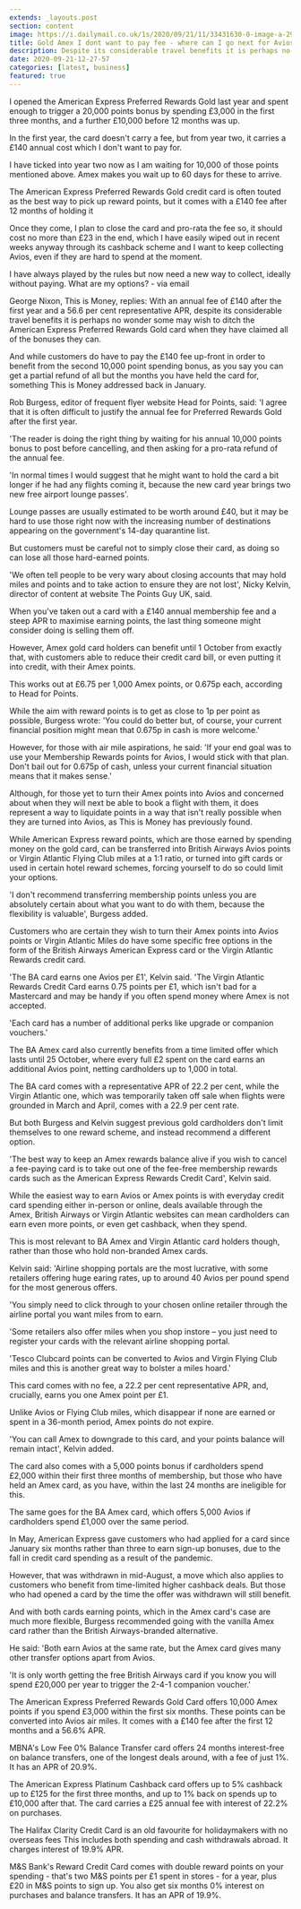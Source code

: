 ```yaml
---
extends: _layouts.post
section: content
image: https://i.dailymail.co.uk/1s/2020/09/21/11/33431630-0-image-a-29_1600683929321.jpg 
title: Gold Amex I dont want to pay fee - where can I go next for Avios? 
description: Despite its considerable travel benefits it is perhaps no wonder some may wish to ditch the American Express Preferred Rewards Gold card when they have claimed all of the bonuses they can. 
date: 2020-09-21-12-27-57 
categories: [latest, business] 
featured: true 
--- 
```

I opened the American Express Preferred Rewards Gold last year and spent enough to trigger a 20,000 points bonus by spending £3,000 in the first three months, and a further £10,000 before 12 months was up.

In the first year, the card doesn't carry a fee, but from year two, it carries a £140 annual cost which I don't want to pay for.

I have ticked into year two now as I am waiting for 10,000 of those points mentioned above. Amex makes you wait up to 60 days for these to arrive.

The American Express Preferred Rewards Gold credit card is often touted as the best way to pick up reward points, but it comes with a £140 fee after 12 months of holding it

Once they come, I plan to close the card and pro-rata the fee so, it should cost no more than £23 in the end, which I have easily wiped out in recent weeks anyway through its cashback scheme and I want to keep collecting Avios, even if they are hard to spend at the moment. 

I have always played by the rules but now need a new way to collect, ideally without paying. What are my options? - via email

George Nixon, This is Money, replies: With an annual fee of £140 after the first year and a 56.6 per cent representative APR, despite its considerable travel benefits it is perhaps no wonder some may wish to ditch the American Express Preferred Rewards Gold card when they have claimed all of the bonuses they can.

And while customers do have to pay the £140 fee up-front in order to benefit from the second 10,000 point spending bonus, as you say you can get a partial refund of all but the months you have held the card for, something This is Money addressed back in January.

Rob Burgess, editor of frequent flyer website Head for Points, said: 'I agree that it is often difficult to justify the annual fee for Preferred Rewards Gold after the first year. 

'The reader is doing the right thing by waiting for his annual 10,000 points bonus to post before cancelling, and then asking for a pro-rata refund of the annual fee.

'In normal times I would suggest that he might want to hold the card a bit longer if he had any flights coming it, because the new card year brings two new free airport lounge passes'.

Lounge passes are usually estimated to be worth around £40, but it may be hard to use those right now with the increasing number of destinations appearing on the government's 14-day quarantine list.

But customers must be careful not to simply close their card, as doing so can lose all those hard-earned points.

'We often tell people to be very wary about closing accounts that may hold miles and points and to take action to ensure they are not lost', Nicky Kelvin, director of content at website The Points Guy UK, said.

When you've taken out a card with a £140 annual membership fee and a steep APR to maximise earning points, the last thing someone might consider doing is selling them off.

However, Amex gold card holders can benefit until 1 October from exactly that, with customers able to reduce their credit card bill, or even putting it into credit, with their Amex points.

This works out at £6.75 per 1,000 Amex points, or 0.675p each, according to Head for Points. 

While the aim with reward points is to get as close to 1p per point as possible, Burgess wrote: 'You could do better but, of course, your current financial position might mean that 0.675p in cash is more welcome.'

However, for those with air mile aspirations, he said: 'If your end goal was to use your Membership Rewards points for Avios, I would stick with that plan. Don't bail out for 0.675p of cash, unless your current financial situation means that it makes sense.'

Although, for those yet to turn their Amex points into Avios and concerned about when they will next be able to book a flight with them, it does represent a way to liquidate points in a way that isn't really possible when they are turned into Avios, as This is Money has previously found.

While American Express reward points, which are those earned by spending money on the gold card, can be transferred into British Airways Avios points or Virgin Atlantic Flying Club miles at a 1:1 ratio, or turned into gift cards or used in certain hotel reward schemes, forcing yourself to do so could limit your options.

'I don't recommend transferring membership points unless you are absolutely certain about what you want to do with them, because the flexibility is valuable', Burgess added.

Customers who are certain they wish to turn their Amex points into Avios points or Virgin Atlantic Miles do have some specific free options in the form of the British Airways American Express card or the Virgin Atlantic Rewards credit card.

'The BA card earns one Avios per £1', Kelvin said. 'The Virgin Atlantic Rewards Credit Card earns 0.75 points per £1, which isn't bad for a Mastercard and may be handy if you often spend money where Amex is not accepted. 

'Each card has a number of additional perks like upgrade or companion vouchers.'

The BA Amex card also currently benefits from a time limited offer which lasts until 25 October, where every full £2 spent on the card earns an additional Avios point, netting cardholders up to 1,000 in total.

The BA card comes with a representative APR of 22.2 per cent, while the Virgin Atlantic one, which was temporarily taken off sale when flights were grounded in March and April, comes with a 22.9 per cent rate.

But both Burgess and Kelvin suggest previous gold cardholders don't limit themselves to one reward scheme, and instead recommend a different option.

'The best way to keep an Amex rewards balance alive if you wish to cancel a fee-paying card is to take out one of the fee-free membership rewards cards such as the American Express Rewards Credit Card', Kelvin said.

While the easiest way to earn Avios or Amex points is with everyday credit card spending either in-person or online, deals available through the Amex, British Airways or Virgin Atlantic websites can mean cardholders can earn even more points, or even get cashback, when they spend.

This is most relevant to BA Amex and Virgin Atlantic card holders though, rather than those who hold non-branded Amex cards.

Kelvin said: 'Airline shopping portals are the most lucrative, with some retailers offering huge earing rates, up to around 40 Avios per pound spend for the most generous offers.

'You simply need to click through to your chosen online retailer through the airline portal you want miles from to earn. 

'Some retailers also offer miles when you shop instore – you just need to register your cards with the relevant airline shopping portal.

'Tesco Clubcard points can be converted to Avios and Virgin Flying Club miles and this is another great way to bolster a miles hoard.'

This card comes with no fee, a 22.2 per cent representative APR, and, crucially, earns you one Amex point per £1.

Unlike Avios or Flying Club miles, which disappear if none are earned or spent in a 36-month period, Amex points do not expire.

'You can call Amex to downgrade to this card, and your points balance will remain intact', Kelvin added.

The card also comes with a 5,000 points bonus if cardholders spend £2,000 within their first three months of membership, but those who have held an Amex card, as you have, within the last 24 months are ineligible for this.

The same goes for the BA Amex card, which offers 5,000 Avios if cardholders spend £1,000 over the same period.

In May, American Express gave customers who had applied for a card since January six months rather than three to earn sign-up bonuses, due to the fall in credit card spending as a result of the pandemic.

However, that was withdrawn in mid-August, a move which also applies to customers who benefit from time-limited higher cashback deals. But those who had opened a card by the time the offer was withdrawn will still benefit.

And with both cards earning points, which in the Amex card's case are much more flexible, Burgess recommended going with the vanilla Amex card rather than the British Airways-branded alternative.

He said: 'Both earn Avios at the same rate, but the Amex card gives many other transfer options apart from Avios. 

'It is only worth getting the free British Airways card if you know you will spend £20,000 per year to trigger the 2-4-1 companion voucher.' 

The American Express Preferred Rewards Gold Card  offers  10,000 Amex points  if you spend £3,000 within the first six months. These points can be converted into Avios air miles. It comes with a £140 fee after the first 12 months and a 56.6% APR.

MBNA's Low Fee 0% Balance Transfer card  offers 24 months interest-free on balance transfers, one of the longest deals around, with a fee of just 1%. It has an APR of 20.9%. 

 The American Express Platinum Cashback card offers up to 5% cashback up to £125 for the first three months, and up to 1% back on spends up to £10,000 after that. The card carries a £25 annual fee with interest of 22.2% on purchases.

The Halifax Clarity Credit Card  is an old favourite for holidaymakers with  no overseas fees  This includes both spending and cash withdrawals abroad. It charges interest of 19.9% APR. 

M&S Bank's Reward Credit Card comes with  double reward points on your spending - that's two M&S points per £1 spent in stores - for a year, plus £20 in M&S points to sign up. You also get six months 0% interest on purchases and balance transfers. It has an APR of 19.9%. 

